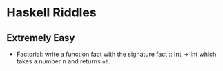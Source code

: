 # Haskell Riddles
## Extremely Easy
* Factorial: write a function fact with the signature fact :: Int -> Int which takes a number n and returns `n!`.

